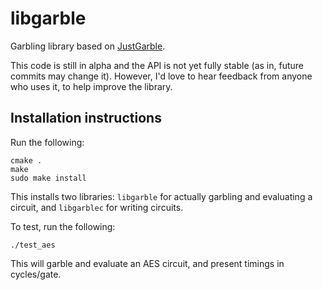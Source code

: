 # libgarble
Garbling library based on [JustGarble](http://cseweb.ucsd.edu/groups/justgarble/).

This code is still in alpha and the API is not yet fully stable (as in, future commits may change it).  However, I'd love to hear feedback from anyone who uses it, to help improve the library.

## Installation instructions

Run the following:
```
cmake .
make
sudo make install
```
This installs two libraries: `libgarble` for actually garbling and evaluating a circuit, and `libgarblec` for writing circuits.

To test, run the following:
```
./test_aes
```

This will garble and evaluate an AES circuit, and present timings in cycles/gate.
